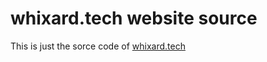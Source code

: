 # whixard.tech website source
This is just the sorce code of <a href="https://whixard.tech">whixard.tech</a>
